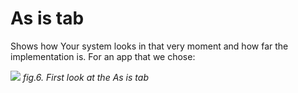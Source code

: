 # As is tab 

Shows how Your system looks in that very moment and how far the implementation is. For an app that we chose:

![](/res/detailed_catalog_view_as_is.png)
*fig.6. First look at the As is tab*